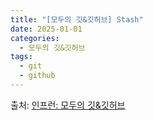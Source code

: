 ```yaml
---
title: "[모두의 깃&깃허브] Stash"
date: 2025-01-01
categories:
  - 모두의 깃&깃허브
tags:
  - git
  - github
---
```



출처: [인프런: 모두의 깃&깃허브][source]

[source]: https://www.inflearn.com/course/%EB%AA%A8%EB%91%90%EC%9D%98-%EA%B9%83-%EA%B9%83%ED%97%88%EB%B8%8C/dashboard